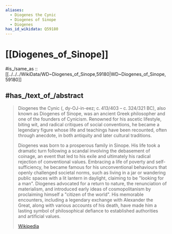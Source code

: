 ```yaml
---
aliases:
  - Diogenes the Cynic
  - Diogenes of Sinope
  - Diogenes
has_id_wikidata: Q59180
---
```


# [[Diogenes_of_Sinope]] 

#is_/same_as :: [[../../../WikiData/WD~Diogenes_of_Sinope,59180|WD~Diogenes_of_Sinope,59180]] 

## #has_/text_of_/abstract 

> Diogenes the Cynic (, dy-OJ-in-eez; c. 413/403 – c. 324/321 BC), 
> also known as Diogenes of Sinope, was an ancient Greek philosopher 
> and one of the founders of Cynicism. 
> Renowned for his ascetic lifestyle, biting wit, and radical critiques of social conventions, he became a legendary figure whose life and teachings have been recounted, often through anecdote, in both antiquity and later cultural traditions.
>
> Diogenes was born to a prosperous family in Sinope. His life took a dramatic turn following a scandal involving the debasement of coinage, an event that led to his exile and ultimately his radical rejection of conventional values. Embracing a life of poverty and self-sufficiency, he became famous for his unconventional behaviours that openly challenged societal norms, such as living in a jar or wandering public spaces with a lit lantern in daylight, claiming to be "looking for a man". Diogenes advocated for a return to nature, the renunciation of materialism, and introduced early ideas of cosmopolitanism by proclaiming himself a "citizen of the world". His memorable encounters, including a legendary exchange with Alexander the Great, along with various accounts of his death, have made him a lasting symbol of philosophical defiance to established authorities and artificial values.
>
> [Wikipedia](https://en.wikipedia.org/wiki/Diogenes) 

